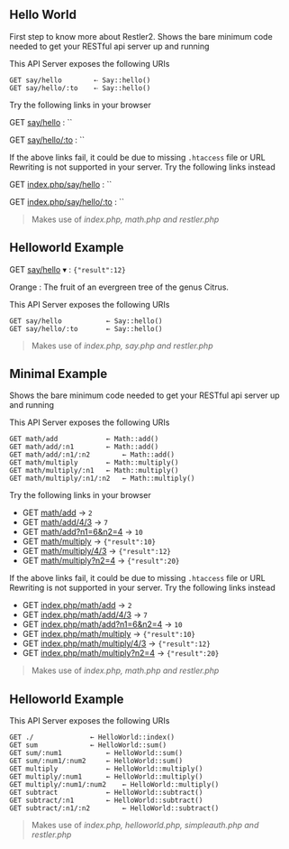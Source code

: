 Hello World
-----------

First step to know more about Restler2.
Shows the bare minimum code needed to get your RESTful api server up and running

This API Server exposes the following URIs

	GET say/hello        ⇠ Say::hello()
	GET say/hello/:to    ⇠ Say::hello()


Try the following links in your browser

GET [say/hello](say/hello)
:	``

GET [say/hello/:to](say/hello/:to)
:	``


If the above links fail, it could be due to missing `.htaccess` file or URL Rewriting is not supported in your server. 
Try the following links instead

GET [index.php/say/hello](index.php/say/hello)
:	``

GET [index.php/say/hello/:to](index.php/say/hello/:to)
:	``


> Makes use of *index.php, math.php and restler.php*

Helloworld Example
------------------

GET [say/hello](say/hello) ▾
:   `{"result":12}`

Orange
:   The fruit of an evergreen tree of the genus Citrus.

This API Server exposes the following URIs

	GET say/hello			← Say::hello()
	GET say/hello/:to		← Say::hello()


> Makes use of *index.php, say.php and restler.php*

Minimal Example
---------------
Shows the bare minimum code needed to get your RESTful api server up and running

This API Server exposes the following URIs

	GET math/add			← Math::add()
	GET math/add/:n1		← Math::add()
	GET math/add/:n1/:n2		← Math::add()
	GET math/multiply		← Math::multiply()
	GET math/multiply/:n1	← Math::multiply()
	GET math/multiply/:n1/:n2	← Math::multiply()


Try the following links in your browser

* GET [math/add](math/add) → `2`
* GET [math/add/4/3](math/add/4/3) → `7`
* GET [math/add?n1=6&n2=4](math/add?n1=6&n2=4) → `10`
* GET [math/multiply](math/multiply) → `{"result":10}`
* GET [math/multiply/4/3](math/multiply/4/3) → `{"result":12}`
* GET [math/multiply?n2=4](math/multiply?n2=4) → `{"result":20}`

If the above links fail, it could be due to missing `.htaccess` file or URL Rewriting is not supported in your server. Try the following links instead

* GET [index.php/math/add](index.php/math/add) → `2`
* GET [index.php/math/add/4/3](index.php/math/add/4/3) → `7`
* GET [index.php/math/add?n1=6&n2=4](index.php/math/add?n1=6&n2=4) → `10`
* GET [index.php/math/multiply](index.php/math/multiply) → `{"result":10}`
* GET [index.php/math/multiply/4/3](index.php/math/multiply/4/3) → `{"result":12}`
* GET [index.php/math/multiply?n2=4](index.php/math/multiply?n2=4) → `{"result":20}`

> Makes use of *index.php, math.php and restler.php*

Helloworld Example
------------------

This API Server exposes the following URIs

	GET ./				← HelloWorld::index()
	GET sum				← HelloWorld::sum()
	GET sum/:num1			← HelloWorld::sum()
	GET sum/:num1/:num2		← HelloWorld::sum()
	GET multiply			← HelloWorld::multiply()
	GET multiply/:num1		← HelloWorld::multiply()
	GET multiply/:num1/:num2	← HelloWorld::multiply()
	GET subtract			← HelloWorld::subtract()
	GET subtract/:n1		← HelloWorld::subtract()
	GET subtract/:n1/:n2		← HelloWorld::subtract()


> Makes use of *index.php, helloworld.php, simpleauth.php and restler.php*
